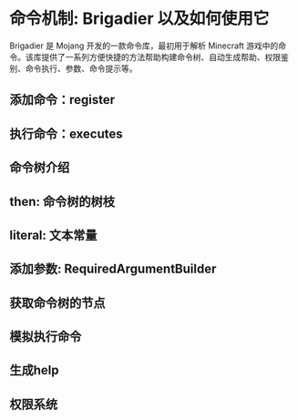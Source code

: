 # 命令机制: Brigadier 以及如何使用它

Brigadier 是 Mojang 开发的一款命令库，最初用于解析 Minecraft 游戏中的命令。该库提供了一系列方便快捷的方法帮助构建命令树、自动生成帮助、权限鉴别、命令执行、参数、命令提示等。

## 添加命令：register

## 执行命令：executes

## 命令树介绍

## then: 命令树的树枝

## literal: 文本常量

## 添加参数: RequiredArgumentBuilder

## 获取命令树的节点

## 模拟执行命令

## 生成help

## 权限系统
